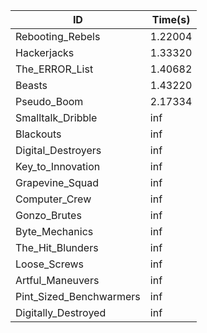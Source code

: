 |ID|Time(s)|
|-|-|
|Rebooting_Rebels|1.22004|
|Hackerjacks|1.33320|
|The_ERROR_List|1.40682|
|Beasts|1.43220|
|Pseudo_Boom|2.17334|
|Smalltalk_Dribble|inf|
|Blackouts|inf|
|Digital_Destroyers|inf|
|Key_to_Innovation|inf|
|Grapevine_Squad|inf|
|Computer_Crew|inf|
|Gonzo_Brutes|inf|
|Byte_Mechanics|inf|
|The_Hit_Blunders|inf|
|Loose_Screws|inf|
|Artful_Maneuvers|inf|
|Pint_Sized_Benchwarmers|inf|
|Digitally_Destroyed|inf|
